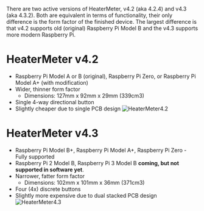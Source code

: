 There are two active versions of HeaterMeter, v4.2 (aka 4.2.4) and v4.3 (aka 4.3.2). Both are equivalent in terms of functionality, their only difference is the form factor of the finished device. The largest difference is that v4.2 supports old (original) Raspberry Pi Model B and the v4.3 supports more modern Raspberry Pi.

# HeaterMeter v4.2
* Raspberry Pi Model A or B (original), Raspberry Pi Zero, or Raspberry Pi Model A+ (with modification)
* Wider, thinner form factor
  * Dimensions: 127mm x 92mm x 29mm (339cm3)
* Single 4-way directional button
* Slightly cheaper due to single PCB design
![HeaterMeter4.2](https://lh3.googleusercontent.com/-q_gR6XiRUJo/U8Pi3gns3gI/AAAAAAAACPE/k1K1xTxHFsETTis8IAKTTC569dzrQC8ZgCCo/s640/IMG_2159.JPG)

# HeaterMeter v4.3
* Raspberry Pi Model B+, Raspberry Pi Model A+, Raspberry Pi Zero - Fully supported
* Raspberry Pi 2 Model B, Raspberry Pi 3 Model B **coming, but not supported in software yet**.
* Narrower, fatter form factor
  * Dimensions: 102mm x 101mm x 36mm (371cm3)
* Four (4x) discrete buttons
* Slightly more expensive due to dual stacked PCB design
![HeaterMeter4.3](https://lh3.googleusercontent.com/-deGfzN0HbpM/Vz3EhXHULkI/AAAAAAAAJGg/gjYFYY7Pi9UltF5oiCI3ipth8HN5u__iQCCo/s640/DSC01477.JPG)